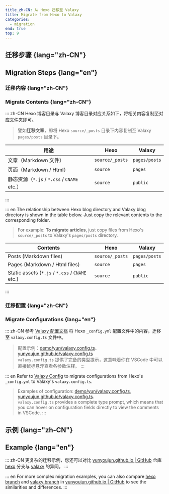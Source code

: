 ```yaml
---
title_zh-CN: 从 Hexo 迁移至 Valaxy
title: Migrate from Hexo to Valaxy
categories:
  - migration
end: true
top: 9
---
```


## 迁移步骤 {lang="zh-CN"}

## Migration Steps {lang="en"}

### 迁移内容 {lang="zh-CN"}

### Migrate Contents {lang="zh-CN"}

::: zh-CN
Hexo 博客目录与 Valaxy 博客目录对应关系如下，将相关内容复制至对应文件夹即可。

> 譬如**迁移文章**，即将 Hexo `source/_posts` 目录下内容复制至 Valaxy `pages/posts` 目录下。

|用途|Hexo|Valaxy|
|---|---|---|
|文章（Markdown 文件）|`source/_posts`|`pages/posts`|
|页面（Markdown / Html）|`source`|`pages`|
|静态资源（`*.js` / `*.css` / `CNAME` etc.）|`source`|`public`|
:::

::: en
The relationship between Hexo blog directory and Valaxy blog directory is shown in the table below. Just copy the relevant contents to the corresponding folder.

> For example: **To migrate articles**, just copy files from Hexo's `source/_posts` to Valaxy's `pages/posts` directory.

|Contents|Hexo|Valaxy|
|---|---|---|
|Posts (Markdown files)|`source/_posts`|`pages/posts`|
|Pages (Markdown / Html files)|`source`|`pages`|
|Static assets (`*.js` / `*.css` / `CNAME` etc.)|`source`|`public`|
:::

### 迁移配置 {lang="zh-CN"}

### Migrate Configurations {lang="en"}

::: zh-CN
参考 [Valaxy 配置文档](/guide/config) 将 Hexo `_config.yml` 配置文件中的内容，迁移至 `valaxy.config.ts` 文件中。

> 配置示例：[demo/yun/valaxy.config.ts](https://github.com/YunYouJun/valaxy/blob/main/demo/yun/valaxy.config.ts)、[yunyoujun.github.io/valaxy.config.ts](https://github.com/YunYouJun/yunyoujun.github.io/blob/valaxy/valaxy.config.ts)  
> `valaxy.config.ts` 提供了完备的类型提示，这意味着你在 VSCode 中可以直接鼠标悬浮查看各参数注释。
:::

::: en
Refer to [Valaxy Config](/guide/config) to migrate configurations from Hexo's `_config.yml` to Valaxy's `valaxy.config.ts`.

> Examples of configuration: [demo/yun/valaxy.config.ts](https://github.com/YunYouJun/valaxy/blob/main/demo/yun/valaxy.config.ts), [yunyoujun.github.io/valaxy.config.ts](https://github.com/YunYouJun/yunyoujun.github.io/blob/valaxy/valaxy.config.ts).  
> `valaxy.config.ts` provides a complete type prompt, which means that you can hover on configuration fields directly to view the comments in VSCode.
:::

## 示例 {lang="zh-CN"}

## Example {lang="en"}

::: zh-CN
更复杂的迁移示例，您还可以对比 [yunyoujun.github.io | GitHub](https://github.com/YunYouJun/yunyoujun.github.io) 仓库 [hexo](https://github.com/YunYouJun/yunyoujun.github.io/tree/hexo) 分支与 [valaxy](https://github.com/YunYouJun/yunyoujun.github.io/tree/valaxy) 的异同。
:::

::: en
For more complex migration examples, you can also compare [hexo branch](https://github.com/YunYouJun/yunyoujun.github.io/tree/hexo) and [valaxy branch](https://github.com/YunYouJun/yunyoujun.github.io/tree/valaxy) in [yunyoujun.github.io | GitHub](https://github.com/YunYouJun/yunyoujun.github.io) to see the similarities and differences.
:::

